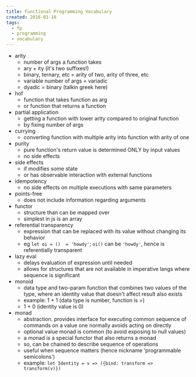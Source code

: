 ```yaml
---
title: Functional Programming Vocabulary
created: 2016-01-16
tags:
  - fp
  - programming
  - vocabulary
---
```


* arity
  * number of args a function takes
  * ary + ity (it's two suffixes!)
  * binary, ternary, etc = arity of two, arity of three, etc
  * variable number of args = variadic
  * dyadic = binary (talkin greek here)
* hof
  * function that takes function as arg
  * or function that returns a function
* partial application
  * getting a function with lower arity compared to original function
  * by fixing number of args
* currying
  * converting function with multiple arity into function with arity of one
* purity
  * pure function's return value is determined ONLY by input values
  * no side effects
* side effects
  * if modifies some state
  * or has observable interaction with external functions
* idempotency
  * no side effects on multiple executions with same parameters
* points-free
  * does not include information regarding arguments
* functor
  * structure than can be mapped over
  * simplest in js is an array
* referential transparency
  * expression that can be replaced with its value without changing its behavior
  * eg `let oi = ()  = 'howdy'`; `oi()` can be `'howdy'`, hence is referentially transparent
* lazy eval
  * delays evaluation of expression until needed
  * allows for structures that are not available in imperative langs where sequence is significant
* monoid
  * data type and two-param function that combines two values of the type, where an identity value that doesn't affect result also exists
  * example: 1 + 1 (data type is number, function is =)
  * 1 + 0 (identity value is 0)
* monad
  * abstraction. provides interface for executing common sequence of commands on a value one normally avoids acting on directly
  * optional value monad is common (to avoid exposing to null values)
  * a monad is a special functor that also returns a monad
  * so, can be chained to describe sequence of operations
  * useful when sequence matters (hence nickname 'programmable semicolons')
  * example: `let Identity = v => ({bind: transform => transform(v)})`
